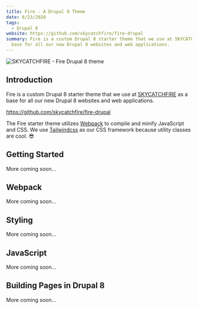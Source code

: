 ```yaml
---
title: Fire - A Drupal 8 Theme
date: 6/23/2020
tags:
  - Drupal 8
website: https://github.com/skycatchfire/fire-drupal
summary: Fire is a custom Drupal 8 starter theme that we use at SKYCATCHFIRE as a
  base for all our new Drupal 8 websites and web applications.
---
```


![SKYCATCHFIRE - Fire Drupal 8 theme](/images/content/skycatchfire--dark.png)

## Introduction

Fire is a custom Drupal 8 starter theme that we use at [SKYCATCHFIRE](https://www.skycatchfire.com/) as a base for all our new Drupal 8 websites and web applications.

https://github.com/skycatchfire/fire-drupal

The Fire starter theme utilizes [Webpack](https://webpack.js.org/) to compile and minify JavaScript and CSS. We use [Tailwindcss](https://tailwindcss.com/) as our CSS framework because utility classes are cool. 😎

## Getting Started

More coming soon...

## Webpack

More coming soon...

## Styling

More coming soon...

## JavaScript

More coming soon...

## Building Pages in Drupal 8

More coming soon...
